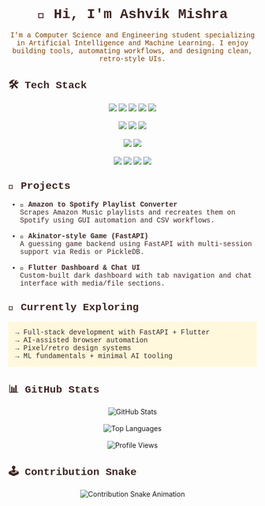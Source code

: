 <h1 align="center" style="font-family:'Courier New', monospace; color:#3E2723;">👋 Hi, I'm Ashvik Mishra</h1>

<p align="center" style="font-family:'Courier New', monospace; color:#7B3F00;">
I'm a Computer Science and Engineering student specializing in Artificial Intelligence and Machine Learning.  
I enjoy building tools, automating workflows, and designing clean, retro-style UIs.
</p>

<h2 style="font-family:'Courier New', monospace; color:#3E2723;">🛠️ Tech Stack</h2>

<p align="center">
  <img src="https://img.shields.io/badge/C-3E2723?style=for-the-badge&logo=c&logoColor=FFF8DC" />
  <img src="https://img.shields.io/badge/C++-3E2723?style=for-the-badge&logo=c%2B%2B&logoColor=FFF8DC" />
  <img src="https://img.shields.io/badge/Python-3E2723?style=for-the-badge&logo=python&logoColor=FFF8DC" />
  <img src="https://img.shields.io/badge/JavaScript-3E2723?style=for-the-badge&logo=javascript&logoColor=FFF8DC" />
  <img src="https://img.shields.io/badge/Dart-3E2723?style=for-the-badge&logo=dart&logoColor=FFF8DC" />
  <br><br>
  <img src="https://img.shields.io/badge/Flutter-3E2723?style=for-the-badge&logo=flutter&logoColor=FFF8DC" />
  <img src="https://img.shields.io/badge/Firebase-3E2723?style=for-the-badge&logo=firebase&logoColor=FFF8DC" />
  <img src="https://img.shields.io/badge/sqflite-3E2723?style=for-the-badge&logo=sqlite&logoColor=FFF8DC" />
  <br><br>
  <img src="https://img.shields.io/badge/FastAPI-3E2723?style=for-the-badge&logo=fastapi&logoColor=FFF8DC" />
  <img src="https://img.shields.io/badge/Redis-3E2723?style=for-the-badge&logo=redis&logoColor=FFF8DC" />
  <br><br>
  <img src="https://img.shields.io/badge/Linux-3E2723?style=for-the-badge&logo=linux&logoColor=FFF8DC" />
  <img src="https://img.shields.io/badge/Git-3E2723?style=for-the-badge&logo=git&logoColor=FFF8DC" />
  <img src="https://img.shields.io/badge/PyAutoGUI-3E2723?style=for-the-badge&logo=python&logoColor=FFF8DC" />
  <img src="https://img.shields.io/badge/Playwright-3E2723?style=for-the-badge&logo=microsoftedge&logoColor=FFF8DC" />
</p>

<h2 style="font-family:'Courier New', monospace; color:#3E2723;">🚀 Projects</h2>

<ul style="font-family:'Courier New', monospace; color:#3E2723;">
  <li>🎵 <strong>Amazon to Spotify Playlist Converter</strong><br>
  Scrapes Amazon Music playlists and recreates them on Spotify using GUI automation and CSV workflows.</li><br>

  <li>🧠 <strong>Akinator-style Game (FastAPI)</strong><br>
  A guessing game backend using FastAPI with multi-session support via Redis or PickleDB.</li><br>

  <li>📱 <strong>Flutter Dashboard & Chat UI</strong><br>
  Custom-built dark dashboard with tab navigation and chat interface with media/file sections.</li>
</ul>

<h2 style="font-family:'Courier New', monospace; color:#3E2723;">🌱 Currently Exploring</h2>

<pre style="font-family:'Courier New', monospace; color:#3E2723; background:#FFF8DC; padding:1em;">
→ Full-stack development with FastAPI + Flutter
→ AI-assisted browser automation
→ Pixel/retro design systems
→ ML fundamentals + minimal AI tooling
</pre>

<h2 style="font-family:'Courier New', monospace; color:#3E2723;">📊 GitHub Stats</h2>

<p align="center">
  <img src="https://github-readme-stats.vercel.app/api?username=AshvikMishra&show_icons=true&theme=retro&hide_border=true&title_color=7B3F00&text_color=3E2723&bg_color=FFF8DC" alt="GitHub Stats" />
  <br><br>
  <img src="https://github-readme-stats.vercel.app/api/top-langs/?username=AshvikMishra&layout=compact&theme=retro&hide_border=true&title_color=7B3F00&text_color=3E2723&bg_color=FFF8DC" alt="Top Languages" />
  <br><br>
  <img src="https://komarev.com/ghpvc/?username=AshvikMishra&label=Profile+Views&color=7B3F00&style=flat-square" alt="Profile Views" />
</p>

<h2 style="font-family:'Courier New', monospace; color:#3E2723;">🕹️ Contribution Snake</h2>

<p align="center">
  <img src="https://github.com/AshvikMishra/AshvikMishra/raw/output/github-contribution-grid-snake.svg" alt="Contribution Snake Animation" />
</p>

